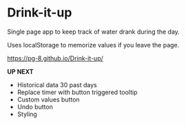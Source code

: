 # Drink-it-up
Single page app to keep track of water drank during the day.

Uses localStorage to memorize values if you leave the page.

https://pg-8.github.io/Drink-it-up/

**UP NEXT**

- Historical data 30 past days
- Replace timer with button triggered tooltip 
- Custom values button
- Undo button
- Styling
